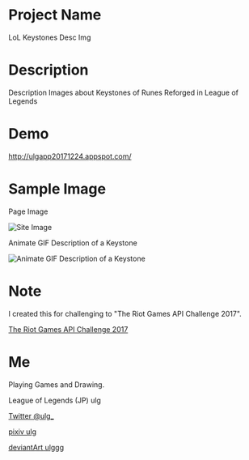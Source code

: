 # Project Name

LoL Keystones Desc Img

# Description

Description Images about Keystones of Runes Reforged in League of Legends

# Demo
http://ulgapp20171224.appspot.com/

# Sample Image

Page Image

![Site Image](https://i.imgur.com/4zIzMy4.png)

Animate GIF Description of a Keystone

![Animate GIF Description of a Keystone](https://i.imgur.com/ifUhR16.gif)

# Note

I created this for challenging to "The Riot Games API Challenge 2017".

[The Riot Games API Challenge 2017](https://discussion.developer.riotgames.com/articles/4395/the-riot-games-api-challenge-2017.html "The Riot Games API Challenge 2017")

# Me

Playing Games and Drawing.

League of Legends (JP) ulg

[Twitter @ulg_](https://twitter.com/ulg_ "Twitter @ulg_")

[pixiv ulg](https://pixiv.me/ulg "pixiv ulg")

[deviantArt ulggg](https://ulggg.deviantart.com/ "deviantArt ulggg")
